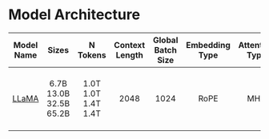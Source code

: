 # Model Architecture

|   Model Name   | Sizes | N Tokens | Context Length | Global​ Batch Size​ | Embedding Type​ | Attention Type​ | Dimension | N Heads | N Layers | Learning Rate | Optimizer | Activation Function​ |
|:----------:|:---------:|:-------:|:--------:|:-------------:|:----------:|:--------:|:--------:|:--------:|:--------:|:--------:|:--------:|:--------:|
|   [LLaMA](LLAMA.md)        |   6.7B<br/>13.0B<br/>32.5B<br/>65.2B    |   1.0T<br/>1.0T<br/>1.4T<br/>1.4T<br/>    |    2048    |     1024    |     RoPE     |   MHA   | 4096​<br/>5120​<br/>6656​<br/>8192​ | 32<br/>40<br/>52<br/>64 | 32<br/>40<br/>60<br/>64 | 3.0e-4<br/>3.0e-4<br/>1.5e-4<br/>1.5e-4 | AdamW​<br/>β1 = 0.9, β2 = 0.95<br/>ε = 10−5<br/>wd=0.1<br/>gc=0.1​ | SwiGLU |

